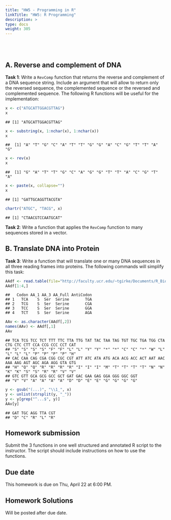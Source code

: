 ```yaml
---
title: "HW5 - Programming in R"
linkTitle: "HW5: R Programming"
description: >
type: docs
weight: 305
---
```


<br></br>

## A. Reverse and complement of DNA

__Task 1__: Write a `RevComp` function that returns the reverse and complement of a DNA sequence string. Include an argument that will allow to return only the reversed sequence, the complemented sequence or the reversed and complemented sequence. The following R functions will be useful for the implementation: 


```r
x <- c("ATGCATTGGACGTTAG")  
x
```

```
## [1] "ATGCATTGGACGTTAG"
```

```r
x <- substring(x, 1:nchar(x), 1:nchar(x)) 
x
```

```
##  [1] "A" "T" "G" "C" "A" "T" "T" "G" "G" "A" "C" "G" "T" "T" "A" "G"
```

```r
x <- rev(x) 
x
```

```
##  [1] "G" "A" "T" "T" "G" "C" "A" "G" "G" "T" "T" "A" "C" "G" "T" "A"
```

```r
x <- paste(x, collapse="")
x
```

```
## [1] "GATTGCAGGTTACGTA"
```

```r
chartr("ATGC", "TACG", x) 
```

```
## [1] "CTAACGTCCAATGCAT"
```

__Task 2__: Write a function that applies the `RevComp` function to many sequences stored in a vector.

## B. Translate DNA into Protein

__Task 3__: Write a function that will translate one or many DNA sequences in all three reading frames into proteins. The following commands will simplify this task:


```r
AAdf <- read.table(file="http://faculty.ucr.edu/~tgirke/Documents/R_BioCond/My_R_Scripts/AA.txt", header=TRUE, sep="\t") 
AAdf[1:4,]
```

```
##   Codon AA_1 AA_3 AA_Full AntiCodon
## 1   TCA    S  Ser  Serine       TGA
## 2   TCG    S  Ser  Serine       CGA
## 3   TCC    S  Ser  Serine       GGA
## 4   TCT    S  Ser  Serine       AGA
```

```r
AAv <- as.character(AAdf[,2]) 
names(AAv) <- AAdf[,1] 
AAv
```

```
## TCA TCG TCC TCT TTT TTC TTA TTG TAT TAC TAA TAG TGT TGC TGA TGG CTA CTG CTC CTT CCA CCG CCC CCT CAT 
## "S" "S" "S" "S" "F" "F" "L" "L" "Y" "Y" "*" "*" "C" "C" "*" "W" "L" "L" "L" "L" "P" "P" "P" "P" "H" 
## CAC CAA CAG CGA CGG CGC CGT ATT ATC ATA ATG ACA ACG ACC ACT AAT AAC AAA AAG AGT AGC AGA AGG GTA GTG 
## "H" "Q" "Q" "R" "R" "R" "R" "I" "I" "I" "M" "T" "T" "T" "T" "N" "N" "K" "K" "S" "S" "R" "R" "V" "V" 
## GTC GTT GCA GCG GCC GCT GAT GAC GAA GAG GGA GGG GGC GGT 
## "V" "V" "A" "A" "A" "A" "D" "D" "E" "E" "G" "G" "G" "G"
```

```r
y <- gsub("(...)", "\\1_", x) 
y <- unlist(strsplit(y, "_")) 
y <- y[grep("^...$", y)] 
AAv[y] 
```

```
## GAT TGC AGG TTA CGT 
## "D" "C" "R" "L" "R"
```

## Homework submission
Submit the 3 functions in one well structured and annotated R script to the instructor. The script should include instructions on how to use the functions.

## Due date

This homework is due on Thu, April 22 at 6:00 PM.

## Homework Solutions

Will be posted after due date.




